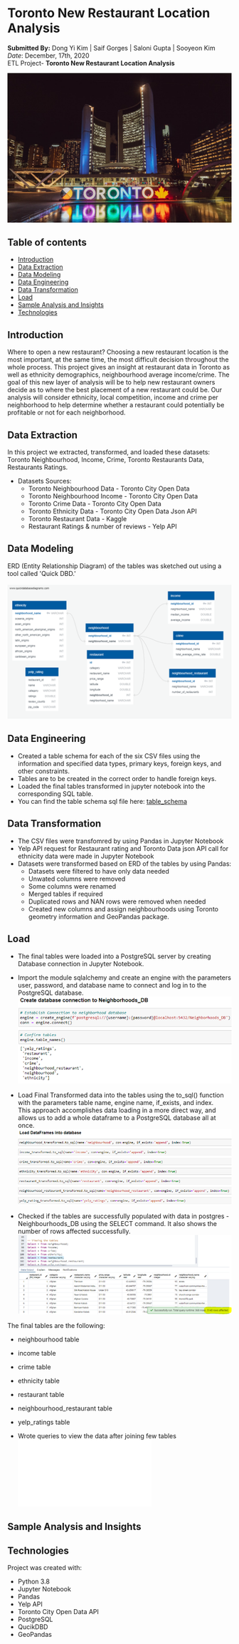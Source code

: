 # Toronto New Restaurant Location Analysis

**Submitted By:** Dong Yi Kim | Saif Gorges | Saloni Gupta | Sooyeon Kim </br>
_Date_: December, 17th, 2020\
ETL Project- **Toronto New Restaurant Location Analysis** <br/>

![Toronto image](./Resources/toronto.jpg)

## Table of contents
  * [Introduction](#introduction)
  * [Data Extraction](#data-extraction)
  * [Data Modeling](#data-modeling)
  * [Data Engineering](#data-engineering)
  * [Data Transformation](#data-transformation)
  * [Load](#load)
  * [Sample Analysis and Insights](#sample-analysis)
  * [Technologies](#technologies)

## <a name="introduction"></a>Introduction
Where to open a new restaurant? Choosing a new restaurant location is the most important, at the same time, the most difficult decision throughout the whole process. 
This project gives an insight at restaurant data in Toronto as well as ethnicity demographics, neighbourhood average income/crime. 
The goal of this new layer of analysis will be to help new restaurant owners decide as to where the best placement of a new restaurant could be. 
Our analysis will consider ethnicity, local competition, income and crime per neighborhood to help determine whether a restaurant could potentially be profitable or not for each neighborhood.

## <a name="data-extraction"></a>Data Extraction
In this project we extracted, transformed, and loaded these datasets: Toronto Neighbourhood, Income, Crime, Toronto Restaurants Data, Restaurants Ratings. 

* Datasets Sources:
  * Toronto Neighbourhood Data - Toronto City Open Data
  * Toronto Neighbourhood Income - Toronto City Open Data
  * Toronto Crime Data - Toronto City Open Data
  * Toronto Ethnicity Data - Toronto City Open Data Json API
  * Toronto Restaurant Data - Kaggle
  * Restaurant Ratings & number of reviews - Yelp API

## <a name="data-modeling"></a>Data Modeling </br>
ERD (Entity Relationship Diagram) of the tables was sketched out using a tool called 'Quick DBD.'</br></br>
![ERD](./ERD/ERD.png) </br>

## <a name="data-engineering"></a>Data Engineering </br>
* Created a table schema for each of the six CSV files using the information and specified data types, primary keys, foreign keys, and other constraints.
* Tables are to be created in the correct order to handle foreign keys.
* Loaded the final tables transformed in jupyter notebook into the corresponding SQL table.
* You can find the table schema sql file here: [table_schema](./ERD/Neighbourhoods-DB-Schema-Tables-Creation.sql)

## <a name="data-transformation"></a>Data Transformation
- The CSV files were transfomred by using Pandas in Jupyter Notebook
- Yelp API request for Restaurant rating and Toronto Data json API call for ethnicity data were made in Jupyter Notebook
- Datasets were transformed based on ERD of the tables by using Pandas:
    * Datasets were filtered to have only data needed
    * Unwated columns were removed
    * Some columns were renamed
    * Merged tables if required
    * Duplicated rows and NAN rows were removed when needed
    * Created new columns and assign neighbourhoods using Toronto geometry information and GeoPandas package.

## <a name="load"></a>Load
- The final tables were loaded into a PostgreSQL server by creating Database connection in Jupyter Notebook.</br>
- Import the module sqlalchemy and create an engine with the parameters user, password, and database name to connect and log in to the PostgreSQL database. </br>
![Connection image](./Resources/Images/loading_connection_query.png)

- Load Final Transformed data into the tables using the to_sql() function with the parameters table name, engine name, if_exists, and index. </br>
This approach accomplishes data loading in a more direct way, and allows us to add a whole dataframe to a PostgreSQL database all at once. </br>
![Load image](./Resources/Images/load_query.png)

- Checked if the tables are successfully populated with data in postgres - Neighbourhoods_DB using the SELECT command. It also shows the number of rows affected successfully.
![DB image](./Resources/Images/db_data.png)

The final tables are the following: 
- neighbourhood table
- income table
- crime table
- ethnicity table
- restaurant table
- neighbourhood_restaurant table
- yelp_ratings table

- Wrote queries to view the data after joining few tables ![Query-joining-Income-Crime-Ethnicity-Restaurants](./ERD/Query-joining-Income-Crime-Ethnicity_Restaurant_number.sql)

## <a name="sample-analysis"></a>Sample Analysis and Insights


## Technologies
Project was created with:

* Python 3.8
* Jupyter Notebook
* Pandas
* Yelp API
* Toronto City Open Data API
* PostgreSQL
* QucikDBD
* GeoPandas
